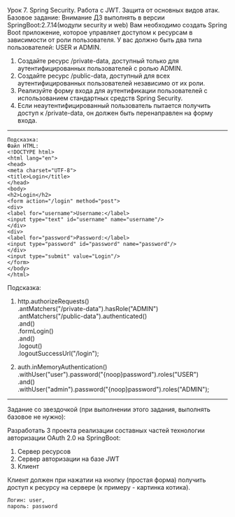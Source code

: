 Урок 7. Spring Security. Работа с JWT. Защита от основных видов атак.
Базовое задание:
Внимание ДЗ выполнять в версии SpringBoot:2.7.14(модули security и web)
Вам необходимо создать Spring Boot приложение, которое управляет доступом к ресурсам в зависимости от роли пользователя. У вас должно быть два типа пользователей: USER и ADMIN.

1. Создайте ресурс /private-data, доступный только для аутентифицированных пользователей с ролью ADMIN.
2. Создайте ресурс /public-data, доступный для всех аутентифицированных пользователей независимо от их роли.
3. Реализуйте форму входа для аутентификации пользователей с использованием стандартных средств Spring Security.
4. Если неаутентифицированный пользователь пытается получить доступ к /private-data, он должен быть перенаправлен на форму входа.

---

    Подсказка:
    Файл HTML:
    <!DOCTYPE html>
    <html lang="en">
    <head>
    <meta charset="UTF-8">
    <title>Login</title>
    </head>
    <body>
    <h2>Login</h2>
    <form action="/login" method="post">
    <div>
    <label for="username">Username:</label>
    <input type="text" id="username" name="username"/>
    </div>
    <div>
    <label for="password">Password:</label>
    <input type="password" id="password" name="password"/>
    </div>
    <input type="submit" value="Login"/>
    </form>
    </body>
    </html>

Подсказка:

1. http.authorizeRequests()
   <br>.antMatchers("/private-data").hasRole("ADMIN")
   <br>.antMatchers("/public-data").authenticated()
   <br>.and()
   <br>.formLogin()
   <br>.and()
   <br>.logout()
   <br>.logoutSuccessUrl("/login");

2. auth.inMemoryAuthentication()
   <br>.withUser("user").password("{noop}password").roles("USER")
   <br>.and()
   <br>.withUser("admin").password("{noop}password").roles("ADMIN");

---

Задание со звездочкой (при выполнении этого задания, выполнять базовое не нужно):

Разработать 3 проекта реализации составных частей технологии авторизации OAuth 2.0 на SpringBoot:

1. Сервер ресурсов
2. Сервер авторизации на базе JWT
3. Клиент

Клиент должен при нажатии на кнопку (простая форма) получить доступ к ресурсу на сервере (к примеру - картинка котика).

    Логин: user,
    пароль: password
